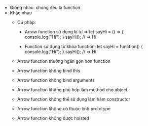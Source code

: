 - Giống nhau: chúng đều là function
- Khác nhau
    + Cú pháp: 
        * Arrow function sử dụng kí tự =>
            let sayHi = () => {
            console.log("Hi");
            }
            sayHi();
            // => Hi
        
        * Function sử dụng từ khóa function:
        let sayHi = function() {
        console.log("Hi");
        }
        sayHi();
        // => Hi   

    + Arrow function thường ngắn gọn hơn function
    + Arrow function không bind this
    + Arrow function không bind arguments
    + Arrow function không phù hợp làm method cho object
    + Arrow function không thể sử dụng làm hàm constructor
    + Arrow function không có thuộc tính prototype
    + Arrow function không được hoisted
            